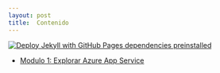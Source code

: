```yaml
---
layout: post
title:  Contenido
---
```


[![Deploy Jekyll with GitHub Pages dependencies preinstalled](https://github.com/ChristianGrimberg/educacionit-AZ204T00/actions/workflows/pages.yml/badge.svg?branch=main)](https://github.com/ChristianGrimberg/educacionit-AZ204T00/actions/workflows/pages.yml)

* [Modulo 1: Explorar Azure App Service](modulo1.md)